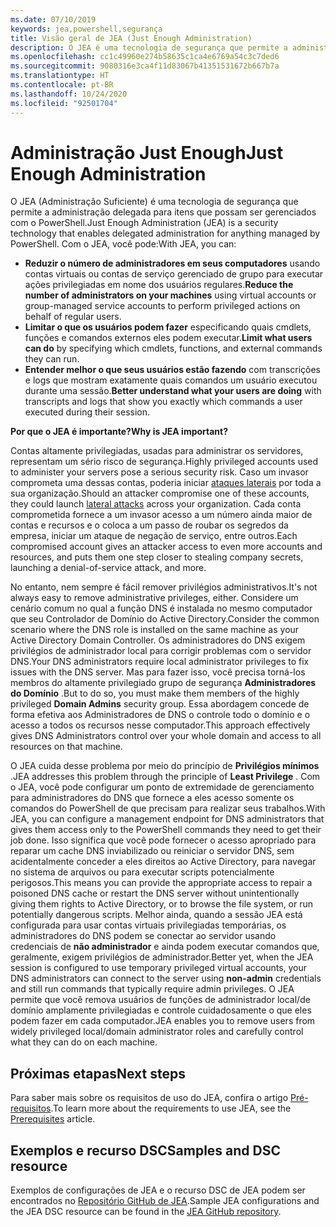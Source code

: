 ```yaml
---
ms.date: 07/10/2019
keywords: jea,powershell,segurança
title: Visão geral de JEA (Just Enough Administration)
description: O JEA é uma tecnologia de segurança que permite a administração delegada para itens que possam ser gerenciados com o PowerShell.
ms.openlocfilehash: cc1c49960e274b58635c1ca4e6769a54c3c7ded6
ms.sourcegitcommit: 9080316e3ca4f11d83067b41351531672b667b7a
ms.translationtype: HT
ms.contentlocale: pt-BR
ms.lasthandoff: 10/24/2020
ms.locfileid: "92501704"
---
```

# <a name="just-enough-administration"></a><span data-ttu-id="22530-104">Administração Just Enough</span><span class="sxs-lookup"><span data-stu-id="22530-104">Just Enough Administration</span></span>

<span data-ttu-id="22530-105">O JEA (Administração Suficiente) é uma tecnologia de segurança que permite a administração delegada para itens que possam ser gerenciados com o PowerShell.</span><span class="sxs-lookup"><span data-stu-id="22530-105">Just Enough Administration (JEA) is a security technology that enables delegated administration for anything managed by PowerShell.</span></span> <span data-ttu-id="22530-106">Com o JEA, você pode:</span><span class="sxs-lookup"><span data-stu-id="22530-106">With JEA, you can:</span></span>

- <span data-ttu-id="22530-107">**Reduzir o número de administradores em seus computadores** usando contas virtuais ou contas de serviço gerenciado de grupo para executar ações privilegiadas em nome dos usuários regulares.</span><span class="sxs-lookup"><span data-stu-id="22530-107">**Reduce the number of administrators on your machines** using virtual accounts or group-managed service accounts to perform privileged actions on behalf of regular users.</span></span>
- <span data-ttu-id="22530-108">**Limitar o que os usuários podem fazer** especificando quais cmdlets, funções e comandos externos eles podem executar.</span><span class="sxs-lookup"><span data-stu-id="22530-108">**Limit what users can do** by specifying which cmdlets, functions, and external commands they can run.</span></span>
- <span data-ttu-id="22530-109">**Entender melhor o que seus usuários estão fazendo** com transcrições e logs que mostram exatamente quais comandos um usuário executou durante uma sessão.</span><span class="sxs-lookup"><span data-stu-id="22530-109">**Better understand what your users are doing** with transcripts and logs that show you exactly which commands a user executed during their session.</span></span>

<span data-ttu-id="22530-110">**Por que o JEA é importante?**</span><span class="sxs-lookup"><span data-stu-id="22530-110">**Why is JEA important?**</span></span>

<span data-ttu-id="22530-111">Contas altamente privilegiadas, usadas para administrar os servidores, representam um sério risco de segurança.</span><span class="sxs-lookup"><span data-stu-id="22530-111">Highly privileged accounts used to administer your servers pose a serious security risk.</span></span> <span data-ttu-id="22530-112">Caso um invasor comprometa uma dessas contas, poderia iniciar [ataques laterais](https://aka.ms/pth) por toda a sua organização.</span><span class="sxs-lookup"><span data-stu-id="22530-112">Should an attacker compromise one of these accounts, they could launch [lateral attacks](https://aka.ms/pth) across your organization.</span></span> <span data-ttu-id="22530-113">Cada conta comprometida fornece a um invasor acesso a um número ainda maior de contas e recursos e o coloca a um passo de roubar os segredos da empresa, iniciar um ataque de negação de serviço, entre outros.</span><span class="sxs-lookup"><span data-stu-id="22530-113">Each compromised account gives an attacker access to even more accounts and resources, and puts them one step closer to stealing company secrets, launching a denial-of-service attack, and more.</span></span>

<span data-ttu-id="22530-114">No entanto, nem sempre é fácil remover privilégios administrativos.</span><span class="sxs-lookup"><span data-stu-id="22530-114">It's not always easy to remove administrative privileges, either.</span></span> <span data-ttu-id="22530-115">Considere um cenário comum no qual a função DNS é instalada no mesmo computador que seu Controlador de Domínio do Active Directory.</span><span class="sxs-lookup"><span data-stu-id="22530-115">Consider the common scenario where the DNS role is installed on the same machine as your Active Directory Domain Controller.</span></span> <span data-ttu-id="22530-116">Os administradores do DNS exigem privilégios de administrador local para corrigir problemas com o servidor DNS.</span><span class="sxs-lookup"><span data-stu-id="22530-116">Your DNS administrators require local administrator privileges to fix issues with the DNS server.</span></span> <span data-ttu-id="22530-117">Mas para fazer isso, você precisa torná-los membros do altamente privilegiado grupo de segurança **Administradores do Domínio** .</span><span class="sxs-lookup"><span data-stu-id="22530-117">But to do so, you must make them members of the highly privileged **Domain Admins** security group.</span></span> <span data-ttu-id="22530-118">Essa abordagem concede de forma efetiva aos Administradores de DNS o controle todo o domínio e o acesso a todos os recursos nesse computador.</span><span class="sxs-lookup"><span data-stu-id="22530-118">This approach effectively gives DNS Administrators control over your whole domain and access to all resources on that machine.</span></span>

<span data-ttu-id="22530-119">O JEA cuida desse problema por meio do princípio de **Privilégios mínimos** .</span><span class="sxs-lookup"><span data-stu-id="22530-119">JEA addresses this problem through the principle of **Least Privilege** .</span></span> <span data-ttu-id="22530-120">Com o JEA, você pode configurar um ponto de extremidade de gerenciamento para administradores do DNS que fornece a eles acesso somente os comandos do PowerShell de que precisam para realizar seus trabalhos.</span><span class="sxs-lookup"><span data-stu-id="22530-120">With JEA, you can configure a management endpoint for DNS administrators that gives them access only to the PowerShell commands they need to get their job done.</span></span> <span data-ttu-id="22530-121">Isso significa que você pode fornecer o acesso apropriado para reparar um cache DNS inviabilizado ou reiniciar o servidor DNS, sem acidentalmente conceder a eles direitos ao Active Directory, para navegar no sistema de arquivos ou para executar scripts potencialmente perigosos.</span><span class="sxs-lookup"><span data-stu-id="22530-121">This means you can provide the appropriate access to repair a poisoned DNS cache or restart the DNS server without unintentionally giving them rights to Active Directory, or to browse the file system, or run potentially dangerous scripts.</span></span> <span data-ttu-id="22530-122">Melhor ainda, quando a sessão JEA está configurada para usar contas virtuais privilegiadas temporárias, os administradores do DNS podem se conectar ao servidor usando credenciais de **não administrador** e ainda podem executar comandos que, geralmente, exigem privilégios de administrador.</span><span class="sxs-lookup"><span data-stu-id="22530-122">Better yet, when the JEA session is configured to use temporary privileged virtual accounts, your DNS administrators can connect to the server using **non-admin** credentials and still run commands that typically require admin privileges.</span></span> <span data-ttu-id="22530-123">O JEA permite que você remova usuários de funções de administrador local/de domínio amplamente privilegiadas e controle cuidadosamente o que eles podem fazer em cada computador.</span><span class="sxs-lookup"><span data-stu-id="22530-123">JEA enables you to remove users from widely privileged local/domain administrator roles and carefully control what they can do on each machine.</span></span>

## <a name="next-steps"></a><span data-ttu-id="22530-124">Próximas etapas</span><span class="sxs-lookup"><span data-stu-id="22530-124">Next steps</span></span>

<span data-ttu-id="22530-125">Para saber mais sobre os requisitos de uso do JEA, confira o artigo [Pré-requisitos](prerequisites.md).</span><span class="sxs-lookup"><span data-stu-id="22530-125">To learn more about the requirements to use JEA, see the [Prerequisites](prerequisites.md) article.</span></span>

## <a name="samples-and-dsc-resource"></a><span data-ttu-id="22530-126">Exemplos e recurso DSC</span><span class="sxs-lookup"><span data-stu-id="22530-126">Samples and DSC resource</span></span>

<span data-ttu-id="22530-127">Exemplos de configurações de JEA e o recurso DSC de JEA podem ser encontrados no [Repositório GitHub de JEA](https://github.com/PowerShell/JEA).</span><span class="sxs-lookup"><span data-stu-id="22530-127">Sample JEA configurations and the JEA DSC resource can be found in the [JEA GitHub repository](https://github.com/PowerShell/JEA).</span></span>
